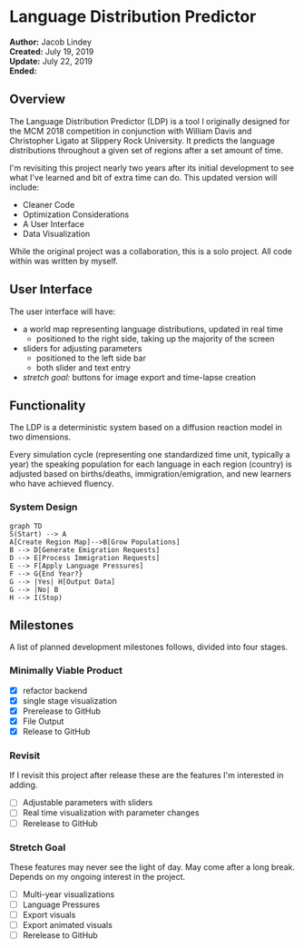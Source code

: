 # Language Distribution Predictor
__Author:__ Jacob Lindey  
__Created:__ July 19, 2019  
__Update:__ July 22, 2019  
__Ended:__

## Overview
The Language Distribution Predictor (LDP) is a tool I originally designed for
the MCM 2018 competition in conjunction with William Davis and Christopher
Ligato at Slippery Rock University.
It predicts the language distributions throughout a given set of regions after a
set amount of time.

I'm revisiting this project nearly two years after its initial development to
see what I've learned and bit of extra time can do.
This updated version will include:
  * Cleaner Code
  * Optimization Considerations
  * A User Interface
  * Data Visualization

While the original project was a collaboration, this is a solo project.
All code within was written by myself.

## User Interface
The user interface will have:
  - a world map representing language distributions, updated in real time
    - positioned to the right side, taking up the majority of the screen
  - sliders for adjusting parameters
    - positioned to the left side bar
    - both slider and text entry
  - *stretch goal:* buttons for image export and time-lapse creation

## Functionality
The LDP is a deterministic system based on a diffusion reaction model in two
dimensions.

Every simulation cycle (representing one standardized time unit, typically a
year) the speaking population for each language in each region (country) is
adjusted based on births/deaths, immigration/emigration, and new learners who
have achieved fluency.

### System Design

```mermaid
graph TD
S(Start) --> A
A[Create Region Map]-->B[Grow Populations]
B --> D[Generate Emigration Requests]
D --> E[Process Immigration Requests]
E --> F[Apply Language Pressures]
F --> G{End Year?}
G --> |Yes| H[Output Data]
G --> |No| B
H --> I(Stop)  
```  

## Milestones
A list of planned development milestones follows, divided into four stages.

### Minimally Viable Product
  - [x] refactor backend
  - [x] single stage visualization
  - [x] Prerelease to GitHub
  - [x] File Output
  - [x] Release to GitHub

### Revisit
If I revisit this project after release these are the features I'm interested in
adding.
  - [ ] Adjustable parameters with sliders
  - [ ] Real time visualization with parameter changes
  - [ ] Rerelease to GitHub

### Stretch Goal
These features may never see the light of day.
May come after a long break.
Depends on my ongoing interest in the project.
  - [ ] Multi-year visualizations
  - [ ] Language Pressures
  - [ ] Export visuals
  - [ ] Export animated visuals
  - [ ] Rerelease to GitHub
